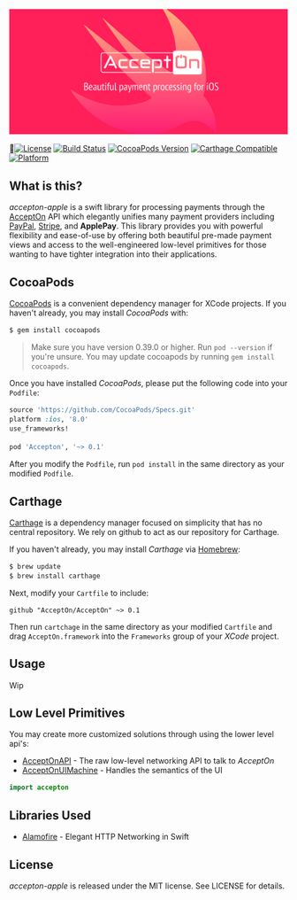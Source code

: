 <div style='text-align: center'>
  <img src='./banner.png' />
</div>

[![License](http://img.shields.io/badge/license-MIT-green.svg?style=flat)](https://github.com/sotownsend/accepton-apple/blob/master/LICENSE)
[![Build Status](https://travis-ci.org/sotownsend/accepton-apple.svg?branch=master)](https://travis-ci.org/sotownsend/)
[![CocoaPods Version](https://img.shields.io/cocoapods/v/accepton.svg)](https://img.shields.io/cocoapods/v/accepton-apple.svg)
[![Carthage Compatible](https://img.shields.io/badge/Carthage-compatible-4BC51D.svg?style=flat)](https://github.com/Carthage/Carthage)
[![Platform](https://img.shields.io/badge/Platforms-ios%20%7C%20osx%20%7C%20watchos%20%7C%20tvos-ff69b4.svg)](https://developer.apple.com)

## What is this?
*accepton-apple* is a swift library for processing payments through the [AcceptOn](http://accepton.com) API which elegantly unifies many payment providers including [PayPal](http://paypal.com), [Stripe](http://stripe.com), and **ApplePay**.  This library provides you with powerful flexibility and ease-of-use by offering both beautiful pre-made payment views and access to the well-engineered low-level primitives for those wanting to have tighter integration into their applications.

## CocoaPods

[CocoaPods](http://cocoapods.org) is a convenient dependency manager for XCode projects. If you haven't already, you may install *CocoaPods*
with:

```bash
$ gem install cocoapods
```

> Make sure you have version 0.39.0 or higher. Run `pod --version` if you're unsure. You may update cocoapods by running `gem install cocoapods`.

Once you have installed *CocoaPods*, please put the following code into your `Podfile`:

```ruby
source 'https://github.com/CocoaPods/Specs.git'
platform :ios, '8.0'
use_frameworks!

pod 'Accepton', '~> 0.1'
```

After you modify the `Podfile`, run `pod install` in the same directory as your modified `Podfile`.

## Carthage

[Carthage](https://github.com/Carthage/Carthage) is a dependency manager focused on simplicity that has no central repository. We rely
on github to act as our repository for Carthage.

If you haven't already, you may install *Carthage* via [Homebrew](http://brew.sh):

```bash
$ brew update
$ brew install carthage
```

Next, modify your `Cartfile` to include:

```ogdl
github "AcceptOn/AcceptOn" ~> 0.1
```

Then run `cartchage` in the same directory as your modified `Cartfile` and drag `AcceptOn.framework` into the `Frameworks` group of your *XCode* project.

## Usage
Wip

## Low Level Primitives
You may create more customized solutions through using the lower level api's:

  * [AcceptOnAPI](./docs/AcceptOnAPI.md) - The raw low-level networking API to talk to *AcceptOn*
  * [AcceptOnUIMachine](./docs/AcceptOnUIMachine.md) - Handles the semantics of the UI

  

```swift
import accepton
```

## Libraries Used
  * [Alamofire](https://github.com/Alamofire/Alamofire/) - Elegant HTTP Networking in Swift

## License
*accepton-apple* is released under the MIT license. See LICENSE for details.
